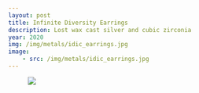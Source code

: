 ```yaml
---
layout: post
title: Infinite Diversity Earrings
description: Lost wax cast silver and cubic zirconia
year: 2020
img: /img/metals/idic_earrings.jpg
image:
    - src: /img/metals/idic_earrings.jpg
---
```

<figure>
  <img
    class="post-image" src="{{ page.image[0].src }}">
</figure>
